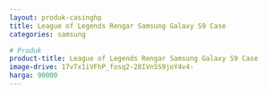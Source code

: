 ```yaml
---
layout: produk-casinghp
title: League of Legends Rengar Samsung Galaxy S9 Case
categories: samsung

# Produk
product-title: League of Legends Rengar Samsung Galaxy S9 Case
image-drive: 17vTx1iVFhP_fosq2-28IVnSS9joY4v4-
harga: 90000
---
```

